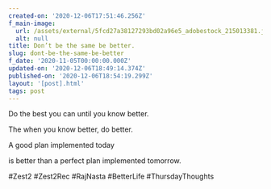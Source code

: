 ```yaml
---
created-on: '2020-12-06T17:51:46.256Z'
f_main-image:
  url: /assets/external/5fcd27a38127293bd02a96e5_adobestock_215013381.jpeg
  alt: null
title: Don’t be the same be better.
slug: dont-be-the-same-be-better
f_date: '2020-11-05T00:00:00.000Z'
updated-on: '2020-12-06T18:49:14.374Z'
published-on: '2020-12-06T18:54:19.299Z'
layout: '[post].html'
tags: post
---
```


Do the best you can until you know better.

The when you know better, do better.

A good plan implemented today

is better than a perfect plan implemented tomorrow.

#Zest2 #Zest2Rec #RajNasta #BetterLife #ThursdayThoughts
